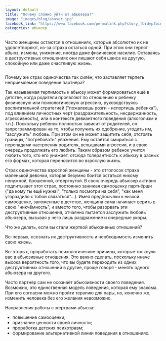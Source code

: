 ```yaml
---
layout: default
title: "Почему сложно уйти от абьюзера?"
image: "images/blog/abuser.jpg"
facebook_link: "https://www.facebook.com/permalink.php?story_fbid=pfbid0XNvApbMtyQyywYJZ1UPEhyrfjZwhCX3BSVFzYhdDAyi4x4pwJmaJFpQpxRNZaTnSl&id=100090928022478"
categories: абьюзер
---
```


Часто женщины остаются в отношениях, которые абсолютно их не удовлетворяют, из-за страха остаться одной. При этом они терпят абьюз, измены, унижение, иногда даже физическое насилие. Оставаясь в деструктивных отношениях они лишают себя шанса на другую,  спокойную или даже счастливую жизнь.

<!--more-->

<img src="{{ page.image }}" alt="" class="img-fluid">

Почему же страх одиночества так силён, что заставляет терпеть неприемлемое поведение партнёра?

Так называемая терпимость к абьюзу может формироваться ещё в детстве, когда родители проявляют по отношению к ребенку физическую или психологическую агрессию, руководствуясь воспитательной стратегией ("пожалеешь розги - испортишь ребенка"), под влиянием личностных черт (раздражительность, несдержанность, агрессивность), или в контексте девиантного поведения (алкоголизм и т.п.). Поскольку ребенок полностью зависит от родителей, он запрограммирован на то, чтобы получить их одобрение, угодить им, "заслужить" любовь. При этом он не может защитить себя, отстоять границы, "потребовать" уважения. Ему остаётся смириться с перепадами настроения родителя, вспышками агрессии, и в свою очередь продолжать его любить. Таким образом ребенок учится любить того, кто его унижает, отсюда толерантность к абьюзу в разных его формах, которая переносится во взрослую жизнь.

Страх одиночества взрослой женщины - это отголосок страха маленькой девочки, которая безумно боится остаться никому ненужной, брошенной, отвергнутой.
В свою очередь абьюзер активно подпитывает этот страх, постоянно занижая самооценку партнёрши ("да кому ты ещё нужна!", "только посмотри на себя", "как меня угораздило с тобой связаться"...). Имея предпосылки к низкой самооценке, заложенные в детстве, женщина сама начинает верить в свою "никчёмность", и вместо того, чтобы разорвать эти деструктивные отношения, отчаянно пытается заслужить любовь абьюзера, вызывая у него лишь раздражение и очередные укоры.

Что же делать, если вы стали жертвой абьюзивных отношений?

Во-первых, осознать их деструктивность и необходимость изменить свою жизнь.

Во-вторых, проработать психологические причины, которые толкнули вас в абьюзивные отношения. Это важно сделать, поскольку иначе высока вероятность того, что вы будете переходить из одних деструктивных отношений в другие, проще говоря - менять одного абьюзера на другого.

Часто партнёр сам не осознаёт абьюзивности своего поведения. Возможно, это единственная модель поведения, которая ему знакома. При его согласии можно пройти терапию для пары, но, конечно же, изменить человека без его желания невозможно.

Направления работы с жертвами абьюза:
- повышение самооценки;
- признание ценности своей личности;
- проработка детских психотравм;
- формирование альтернативной линии поведения в отношениях.